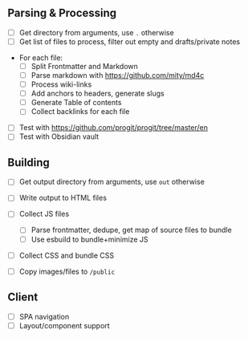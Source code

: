 ## Parsing & Processing

- [ ] Get directory from arguments, use `.` otherwise
- [ ] Get list of files to process, filter out empty and drafts/private notes

- For each file:
   - [ ] Split Frontmatter and Markdown
   - [ ] Parse markdown with https://github.com/mity/md4c
   - [ ] Process wiki-links
   - [ ] Add anchors to headers, generate slugs
   - [ ] Generate Table of contents
   - [ ] Collect backlinks for each file

- [ ] Test with https://github.com/progit/progit/tree/master/en
- [ ] Test with Obsidian vault

## Building

- [ ] Get output directory from arguments, use `out` otherwise
- [ ] Write output to HTML files
- [ ] Collect JS files
   - [ ] Parse frontmatter, dedupe, get map of source files to bundle
   - [ ] Use esbuild to bundle+minimize JS
- [ ] Collect CSS and bundle CSS
- [ ] Copy images/files to `/public`


## Client

- [ ] SPA navigation
- [ ] Layout/component support
